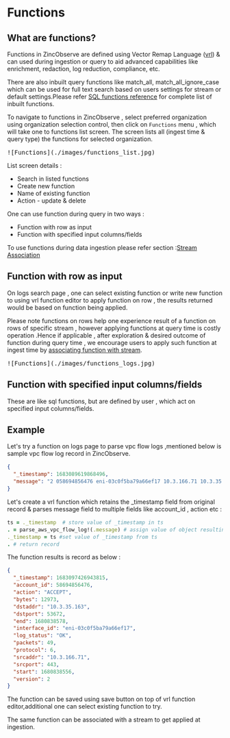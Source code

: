 # Functions

## What are functions?

Functions in ZincObserve are defined using Vector Remap Language ([vrl](https://vector.dev/docs/reference/vrl/functions/)) & can used during ingestion or query to aid advanced capabilities like enrichment, redaction, log reduction, compliance, etc. 

There are also inbuilt query functions like match_all, match_all_ignore_case which can be used for full text search based on users settings for stream or default settings.Please refer [SQL functions reference](../../functions.md) for complete list of inbuilt functions.

To navigate to functions in ZincObserve , select preferred organization using organization selection control, then click on `Functions` menu , which will take one to  functions list screen. The screen lists all (ingest time & query type) the functions for selected organization.  

<kbd>
![Functions](./images/functions_list.jpg)
</kbd>

List screen details :

- Search in listed functions
- Create new function
- Name of existing function
- Action - update & delete

One can use function during query in two ways :

- Function with row as input
- Function with specified input columns/fields

To use functions during data ingestion please refer section :[Stream Association](./stream-association.md)

## Function with row as input

On logs search page , one can select existing function or write new function to using vrl function editor to apply function on row , the results returned would be based on function being applied.

Please note functions on rows help one experience result of a function on rows of specific stream , however applying functions at query time is costly operation .Hence if applicable , after exploration & desired outcome of function during query time , we encourage users to apply such function at ingest time by [associating function with stream](./stream-association.md).

<kbd>
![Functions](./images/functions_logs.jpg)
</kbd>

## Function with specified input columns/fields
These are like sql functions, but are defined by user , which act on specified input columns/fields.

## Example
Let's try a function on logs page to parse vpc flow logs ,mentioned below is sample vpc flow log record in ZincObserve.

```json
{
  "_timestamp": 1683089619868496,
  "message": "2 058694856476 eni-03c0f5ba79a66ef17 10.3.166.71 10.3.35.163 443 53672 6 49 12973 1680838556 1680838578 ACCEPT OK"
}
```
Let's create a vrl function which retains the _timestamp field from original record & parses message field to multiple fields like account_id , action etc :

```ruby
ts = ._timestamp  # store value of _timestamp in ts
. = parse_aws_vpc_flow_log!(.message) # assign value of object resulting from parse_aws_vpc_flow_log to current record
._timestamp = ts #set value of _timestamp from ts
. # return record
```

The function results is record as below :
```json
{
  "_timestamp": 1683097426943815,
  "account_id": 58694856476,
  "action": "ACCEPT",
  "bytes": 12973,
  "dstaddr": "10.3.35.163",
  "dstport": 53672,
  "end": 1680838578,
  "interface_id": "eni-03c0f5ba79a66ef17",
  "log_status": "OK",
  "packets": 49,
  "protocol": 6,
  "srcaddr": "10.3.166.71",
  "srcport": 443,
  "start": 1680838556,
  "version": 2
}
```

The function can be saved using save button on top of vrl function editor,additional one can select existing function to try.

The same function can be associated with a stream to get applied at ingestion. 
